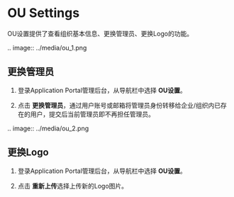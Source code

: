 # OU Settings

OU设置提供了查看组织基本信息、更换管理员、更换Logo的功能。

  .. image:: ../media/ou_1.png



## 更换管理员

1. 登录Application Portal管理后台，从导航栏中选择 **OU设置**。

2. 点击 **更换管理员**，通过用户账号或邮箱将管理员身份转移给企业/组织内已存在的用户，提交后当前管理员即不再担任管理员。

  .. image:: ../media/ou_2.png

## 更换Logo

1. 登录Application Portal管理后台，从导航栏中选择 **OU设置**。

2. 点击 **重新上传**选择上传新的Logo图片。


<!-- end -->
